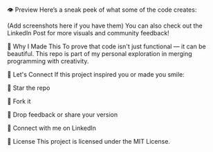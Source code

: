 👁️ Preview
Here’s a sneak peek of what some of the code creates:

(Add screenshots here if you have them)
You can also check out the LinkedIn Post for more visuals and community feedback!

🎯 Why I Made This
To prove that code isn't just functional — it can be beautiful.
This repo is part of my personal exploration in merging programming with creativity.

💬 Let's Connect
If this project inspired you or made you smile:

🌟 Star the repo

🍴 Fork it

💬 Drop feedback or share your version

🔗 Connect with me on LinkedIn

📜 License
This project is licensed under the MIT License.

